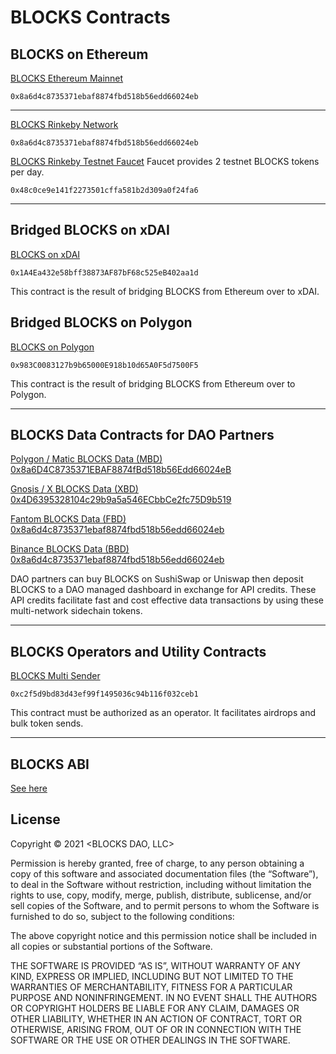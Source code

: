 # BLOCKS Contracts

## BLOCKS on Ethereum
[BLOCKS Ethereum Mainnet](https://etherscan.io/token/0x8a6d4c8735371ebaf8874fbd518b56edd66024eb)
```
0x8a6d4c8735371ebaf8874fbd518b56edd66024eb
```
-------------------------------------------------------------------------------------

[BLOCKS Rinkeby Network](https://rinkeby.etherscan.io/token/0x8a6d4c8735371ebaf8874fbd518b56edd66024eb)
```
0x8a6d4c8735371ebaf8874fbd518b56edd66024eb
```
[BLOCKS Rinkeby Testnet Faucet](https://rinkeby.etherscan.io/address/0x48c0ce9e141f2273501cffa581b2d309a0f24fa6#writeContract)
Faucet provides 2 testnet BLOCKS tokens per day.
```
0x48c0ce9e141f2273501cffa581b2d309a0f24fa6
```
-------------------------------------------------------------------------------------

## Bridged BLOCKS on xDAI
[BLOCKS on xDAI](https://blockscout.com/xdai/mainnet/token/0x1A4Ea432e58bff38873AF87bF68c525eB402aa1d/token-holders)
```
0x1A4Ea432e58bff38873AF87bF68c525eB402aa1d
```
This contract is the result of bridging BLOCKS from Ethereum over to xDAI.

## Bridged BLOCKS on Polygon
[BLOCKS on Polygon](https://polygonscan.com/address/0x983C0083127b9b65000E918b10d65A0F5d7500F5)
```
0x983C0083127b9b65000E918b10d65A0F5d7500F5
```
This contract is the result of bridging BLOCKS from Ethereum over to Polygon.

-------------------------------------------------------------------------------------
## BLOCKS Data Contracts for DAO Partners

[Polygon / Matic BLOCKS Data (MBD) 0x8a6D4C8735371EBAF8874fBd518b56Edd66024eB](https://polygonscan.com/token/0x8a6D4C8735371EBAF8874fBd518b56Edd66024eB)

[Gnosis / X BLOCKS Data (XBD) 0x4D6395328104c29b9a5a546ECbbCe2fc75D9b519](https://blockscout.com/xdai/mainnet/address/0x4D6395328104c29b9a5a546ECbbCe2fc75D9b519/contracts)

[Fantom BLOCKS Data (FBD) 0x8a6d4c8735371ebaf8874fbd518b56edd66024eb](https://ftmscan.com/token/0x8a6d4c8735371ebaf8874fbd518b56edd66024eb)

[Binance BLOCKS Data (BBD) 0x8a6d4c8735371ebaf8874fbd518b56edd66024eb](https://www.bscscan.com/token/0x8a6d4c8735371ebaf8874fbd518b56edd66024eb)

DAO partners can buy BLOCKS on SushiSwap or Uniswap then deposit BLOCKS to a DAO managed dashboard in exchange for API credits. These API credits facilitate fast and cost effective data transactions by using these multi-network sidechain tokens.

-------------------------------------------------------------------------------------

## BLOCKS Operators and Utility Contracts
[BLOCKS Multi Sender](https://etherscan.io/address/0xc2f5d9bd83d43ef99f1495036c94b116f032ceb1#code)
```
0xc2f5d9bd83d43ef99f1495036c94b116f032ceb1
```
This contract must be authorized as an operator. It facilitates airdrops and bulk token sends.

-------------------------------------------------------------------------------------

## BLOCKS ABI

[See here](https://github.com/blocks-dao/blocks-data-example/blob/main/blocksAbi.json)

## License

Copyright © 2021 <BLOCKS DAO, LLC>

Permission is hereby granted, free of charge, to any person obtaining a copy of this software and associated documentation files (the “Software”), to deal in the Software without restriction, including without limitation the rights to use, copy, modify, merge, publish, distribute, sublicense, and/or sell copies of the Software, and to permit persons to whom the Software is furnished to do so, subject to the following conditions:

The above copyright notice and this permission notice shall be included in all copies or substantial portions of the Software.

THE SOFTWARE IS PROVIDED “AS IS”, WITHOUT WARRANTY OF ANY KIND, EXPRESS OR IMPLIED, INCLUDING BUT NOT LIMITED TO THE WARRANTIES OF MERCHANTABILITY, FITNESS FOR A PARTICULAR PURPOSE AND NONINFRINGEMENT. IN NO EVENT SHALL THE AUTHORS OR COPYRIGHT HOLDERS BE LIABLE FOR ANY CLAIM, DAMAGES OR OTHER LIABILITY, WHETHER IN AN ACTION OF CONTRACT, TORT OR OTHERWISE, ARISING FROM, OUT OF OR IN CONNECTION WITH THE SOFTWARE OR THE USE OR OTHER DEALINGS IN THE SOFTWARE.
